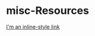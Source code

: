 # misc-Resources
[I'm an inline-style link](https://github.com/adam-p/markdown-here/wiki/Markdown-Cheatsheet#links)
